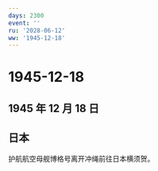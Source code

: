 ```yaml
---
days: 2300
event: ''
ru: '2028-06-12'
ww: '1945-12-18'
---
```


# 1945-12-18

## 1945 年 12 月 18 日

## 日本

护航航空母舰博格号离开冲绳前往日本横须贺。